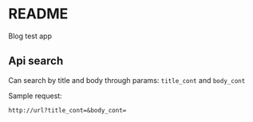 # README

Blog test app

## Api search

Can search by title and body through params: `title_cont` and `body_cont`

Sample request:

```
http://url?title_cont=&body_cont=
```
